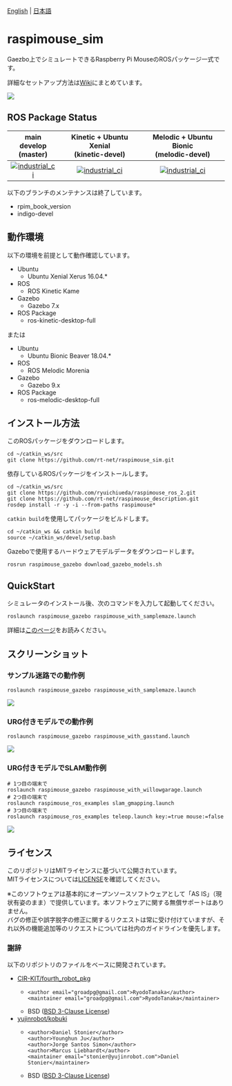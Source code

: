 [English](README.en.md) | [日本語](README.md)

# raspimouse_sim 

Gaezbo上でシミュレートできるRaspberry Pi MouseのROSパッケージ一式です。

詳細なセットアップ方法は[Wiki](https://github.com/rt-net/raspimouse_sim/wiki)にまとめています。

![](https://rt-net.github.io/images/raspberry-pi-mouse/raspimouse_sim_samplemaze_animation.gif)

## ROS Package Status

| main develop<br>(master)|Kinetic + Ubuntu Xenial<br>(kinetic-devel)|Melodic + Ubuntu Bionic<br>(melodic-devel)|
|:---:|:---:|:---:|
|[![industrial_ci](https://github.com/rt-net/raspimouse_sim/workflows/industrial_ci/badge.svg?branch=master)](https://github.com/rt-net/raspimouse_sim/actions?query=branch%3Amaster+workflow%3Aindustrial_ci)|[![industrial_ci](https://github.com/rt-net/raspimouse_sim/workflows/industrial_ci/badge.svg?branch=kinetic-devel)](https://github.com/rt-net/raspimouse_sim/actions?query=branch%3Akinetic-devel+workflow%3Aindustrial_ci)|[![industrial_ci](https://github.com/rt-net/raspimouse_sim/workflows/industrial_ci/badge.svg?branch=melodic-devel)](https://github.com/rt-net/raspimouse_sim/actions?query=branch%3Amelodic-devel+workflow%3Aindustrial_ci)|

以下のブランチのメンテナンスは終了しています。

* rpim_book_version
* indigo-devel


## 動作環境

以下の環境を前提として動作確認しています。


* Ubuntu
  * Ubuntu Xenial Xerus 16.04.*
* ROS
  * ROS Kinetic Kame
* Gazebo
  * Gazebo 7.x
* ROS Package
  * ros-kinetic-desktop-full

または

* Ubuntu
  * Ubuntu Bionic Beaver 18.04.*
* ROS
  * ROS Melodic Morenia
* Gazebo
  * Gazebo 9.x
* ROS Package
  * ros-melodic-desktop-full

## インストール方法

このROSパッケージをダウンロードします。

```
cd ~/catkin_ws/src
git clone https://github.com/rt-net/raspimouse_sim.git
```

依存しているROSパッケージをインストールします。

```
cd ~/catkin_ws/src
git clone https://github.com/ryuichiueda/raspimouse_ros_2.git
git clone https://github.com/rt-net/raspimouse_description.git
rosdep install -r -y -i --from-paths raspimouse*
```

`catkin build`を使用してパッケージをビルドします。

```
cd ~/catkin_ws && catkin build
source ~/catkin_ws/devel/setup.bash
```

Gazeboで使用するハードウェアモデルデータをダウンロードします。

```
rosrun raspimouse_gazebo download_gazebo_models.sh
```

## QuickStart

シミュレータのインストール後、次のコマンドを入力して起動してください。

```
roslaunch raspimouse_gazebo raspimouse_with_samplemaze.launch
```

詳細は[このページ](https://github.com/rt-net/raspimouse_sim/wiki/quickstart)をお読みください。

## スクリーンショット

### サンプル迷路での動作例

```
roslaunch raspimouse_gazebo raspimouse_with_samplemaze.launch
```

![](https://rt-net.github.io/images/raspberry-pi-mouse/raspimouse_sim_samplemaze.png)

### URG付きモデルでの動作例

```
roslaunch raspimouse_gazebo raspimouse_with_gasstand.launch
```

![](https://rt-net.github.io/images/raspberry-pi-mouse/raspimouse_sim_urg.png)

### URG付きモデルでSLAM動作例

```
# 1つ目の端末で
roslaunch raspimouse_gazebo raspimouse_with_willowgarage.launch
# 2つ目の端末で
roslaunch raspimouse_ros_examples slam_gmapping.launch
# 3つ目の端末で
roslaunch raspimouse_ros_examples teleop.launch key:=true mouse:=false
```

![](https://rt-net.github.io/images/raspberry-pi-mouse/raspimouse_sim_urg_slam_gmapping.png)


## ライセンス

このリポジトリはMITライセンスに基づいて公開されています。  
MITライセンスについては[LICENSE]( ./LICENSE )を確認してください。

※このソフトウェアは基本的にオープンソースソフトウェアとして「AS IS」（現状有姿のまま）で提供しています。本ソフトウェアに関する無償サポートはありません。  
バグの修正や誤字脱字の修正に関するリクエストは常に受け付けていますが、それ以外の機能追加等のリクエストについては社内のガイドラインを優先します。

### 謝辞

以下のリポジトリのファイルをベースに開発されています。

* [CIR-KIT/fourth_robot_pkg]( https://github.com/CIR-KIT/fourth_robot_pkg )
  * ```
    <author email="groadpg@gmail.com">RyodoTanaka</author>
    <maintainer email="groadpg@gmail.com">RyodoTanaka</maintainer>
    ```
  * BSD ([BSD 3-Clause License](https://opensource.org/licenses/BSD-3-Clause))
* [yujinrobot/kobuki]( https://github.com/yujinrobot/kobuki )
  * ```
    <author>Daniel Stonier</author>
    <author>Younghun Ju</author>
    <author>Jorge Santos Simon</author>
    <author>Marcus Liebhardt</author>
    <maintainer email="stonier@yujinrobot.com">Daniel Stonier</maintainer>
    ```
  * BSD ([BSD 3-Clause License](https://opensource.org/licenses/BSD-3-Clause))